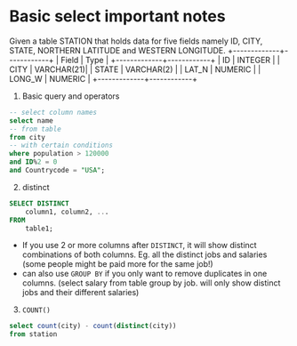 # Basic select important notes
Given a table STATION that holds data for five fields namely ID, CITY, STATE, NORTHERN LATITUDE and WESTERN LONGITUDE.
+-------------+------------+
| Field       |   Type     |
+-------------+------------+
| ID          | INTEGER    |
| CITY        | VARCHAR(21)|
| STATE       | VARCHAR(2) |
| LAT_N       | NUMERIC    |
| LONG_W      | NUMERIC    |
+-------------+------------+

1. Basic query and operators
```sql
-- select column names
select name 
-- from table
from city 
-- with certain conditions
where population > 120000 
and ID%2 = 0
and Countrycode = "USA";
```

2. distinct
```sql
SELECT DISTINCT
    column1, column2, ...
FROM
    table1;
```
- If you use 2 or more columns after `DISTINCT`, it will show distinct combinations of both columns. Eg. all the distinct jobs and salaries (some people might be paid more for the same job!)
- can also use `GROUP BY` if you only want to remove duplicates in one columns. (select salary from table group by job. will only show distinct jobs and their different salaries) 

3. `COUNT()`
```sql
select count(city) - count(distinct(city))
from station
```